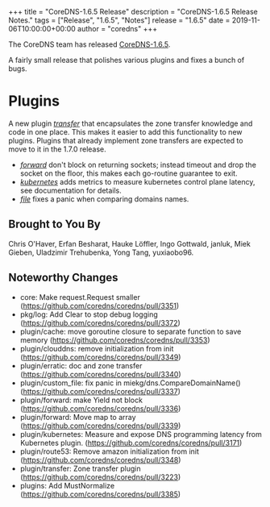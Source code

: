 +++
title = "CoreDNS-1.6.5 Release"
description = "CoreDNS-1.6.5 Release Notes."
tags = ["Release", "1.6.5", "Notes"]
release = "1.6.5"
date = 2019-11-06T10:00:00+00:00
author = "coredns"
+++

The CoreDNS team has released
[CoreDNS-1.6.5](https://github.com/coredns/coredns/releases/tag/v1.6.5).

A fairly small release that polishes various plugins and fixes a bunch of bugs.

# Plugins

A new plugin [*transfer*](/plugins/transfer) that encapsulates the zone transfer knowledge and code
in one place. This makes it easier to add this functionality to new plugins. Plugins that already
implement zone transfers are expected to move to it in the 1.7.0 release.

* [*forward*](/plugins/forward) don't block on returning sockets; instead timeout and drop the
  socket on the floor, this makes each go-routine guarantee to exit.
* [*kubernetes*](/plugins/kubernetes) adds metrics to measure kubernetes control plane latency, see
  documentation for details.
* [*file*](/plugins/file) fixes a panic when comparing domains names.

## Brought to You By

Chris O'Haver,
Erfan Besharat,
Hauke Löffler,
Ingo Gottwald,
janluk,
Miek Gieben,
Uladzimir Trehubenka,
Yong Tang,
yuxiaobo96.

## Noteworthy Changes

* core: Make request.Request smaller (https://github.com/coredns/coredns/pull/3351)
* pkg/log: Add Clear to stop debug logging (https://github.com/coredns/coredns/pull/3372)
* plugin/cache: move goroutine closure to separate function to save memory (https://github.com/coredns/coredns/pull/3353)
* plugin/clouddns: remove initialization from init (https://github.com/coredns/coredns/pull/3349)
* plugin/erratic: doc and zone transfer (https://github.com/coredns/coredns/pull/3340)
* plugin/custom_file: fix panic in miekg/dns.CompareDomainName() (https://github.com/coredns/coredns/pull/3337)
* plugin/forward: make Yield not block (https://github.com/coredns/coredns/pull/3336)
* plugin/forward: Move map to array (https://github.com/coredns/coredns/pull/3339)
* plugin/kubernetes: Measure and expose DNS programming latency from Kubernetes plugin. (https://github.com/coredns/coredns/pull/3171)
* plugin/route53: Remove amazon initialization from init (https://github.com/coredns/coredns/pull/3348)
* plugin/transfer: Zone transfer plugin (https://github.com/coredns/coredns/pull/3223)
* plugins: Add MustNormalize (https://github.com/coredns/coredns/pull/3385)
